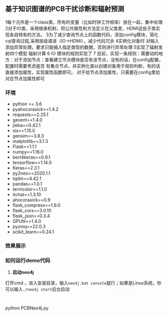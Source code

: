## 基于知识图谱的PCB干扰诊断和辐射预测


1每个元件是一个class类，所有的变量（比如时钟工作频率）放在一起，集中处理
2对于IO类，采用继承机制，将公共属性和方法定义在父类里，HDMI这些子类实现各自特有的方法。
3为了减少查询节点上的函数代码，添加config模块，简化cql查询过程,采用层级递进（IO->HDMI），减少代码冗余
4实例化对象时 对输入添加异常处理，要求只能输入指定类型的数据，否则进行异常处理
5实现了辐射发射四个模型 辐射计算
6 IO 模块的规则实现了
7 目前，实现一条规则：需要动的地方：对于添加节点：查看建立节点模块是否有该节点，没有的话，在config配置，配置时需要考虑是否
有集合节点，并实例化类以创建对象用于规则判断，有的话直接添加属性，实现属性函数即可。
对于给节点添加属性，只需要在config里给对应节点加属性即可


### 环境

- python    >= 3.6
- pyahocorasick==1.4.2
- requests==2.25.1
- gevent==1.4.0
- jieba==0.42.1
- six==1.15.0
- gensim==3.8.3
- matplotlib==3.1.3
- Flask==1.1.1
- numpy==1.16.0
- bert4keras==0.9.1
- tensorflow==1.14.0
- Keras==2.3.1
- py2neo==2020.1.1
- tqdm==4.42.1
- pandas==1.0.1
- termcolor==1.1.0
- itchat==1.3.10
- ahocorasick==0.9
- flask_compress==1.9.0
- flask_cors==3.0.10
- flask_json==0.3.4
- GPUtil==1.4.0
- pyzmq==22.0.3
- scikit_learn==0.24.1

### 效果展示



### 如何运行demo代码



1. **启动neo4j**

打开cmd ，进入安装目录，输入`neo4j.bat console`就行；如果是Linux系统，你可以输入`./neo4j start`后台启动

```


```
python PCBNeo4j.py
```


